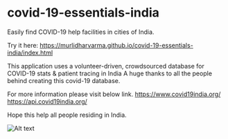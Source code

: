 # covid-19-essentials-india
Easily find COVID-19 help facilities in cities of India.

Try it here: https://murlidharvarma.github.io/covid-19-essentials-india/index.html

This application uses a volunteer-driven, crowdsourced database for COVID-19 stats & patient tracing in India
A huge thanks to all the people behind creating this covid-19 database.

For more information please visit below link.
https://www.covid19india.org/
https://api.covid19india.org/

Hope this help all people residing in India.

![Alt text](/preview.gif?raw=true "Preview")

